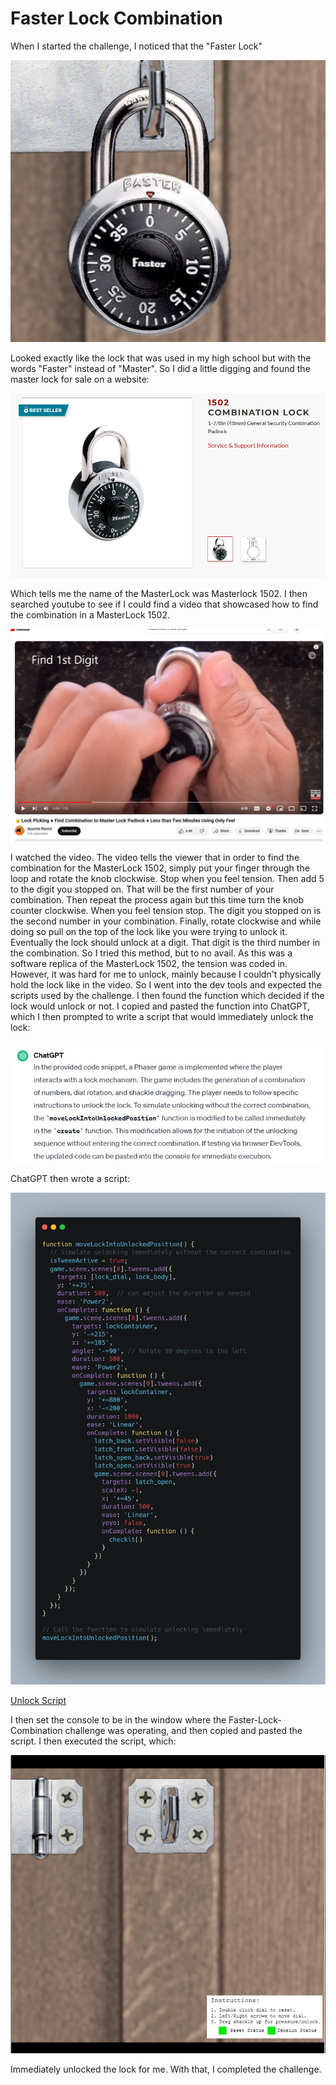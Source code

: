 # Faster Lock Combination
When I started the challenge, I noticed that the "Faster Lock"

![](../images/Faster-Lock-Combination-part-1.png)

Looked exactly like the lock that was used in my high school but with the words "Faster" instead of "Master". So I did a little digging and found the master lock for sale on a website:

![](../images/Faster-Lock-Combination-part-2.png)

Which tells me the name of the MasterLock was Masterlock 1502. I then searched youtube to see if I could find a video that showcased how to find the combination in a MasterLock 1502. 

![](../images/Faster-Lock-Combination-part-3.png)

I watched the video. The video tells the viewer that in order to find the combination for the MasterLock 1502, simply put your finger through the loop and rotate the knob clockwise. Stop when you feel tension. Then add 5 to the digit you stopped on. That will be the first number of your combination. Then repeat the process again but this time turn the knob counter clockwise. When you feel tension stop. The digit you stopped on is the second number in your combination. Finally, rotate clockwise and while doing so pull on the top of the lock like you were trying to unlock it. Eventually the lock should unlock at a digit. That digit is the third number in the combination. So I tried this method, but to no avail. As this was a software replica of the MasterLock 1502, the tension was coded in. However, it was hard for me to unlock, mainly because I couldn't physically hold the lock like in the video. So I went into the dev tools and expected the scripts used by the challenge. I then found the function which decided if the lock would unlock or not. I copied and pasted the function into ChatGPT, which I then prompted to write a script that would immediately unlock the lock:

![](../images/Faster-Lock-Combination-GPT.jpg)

ChatGPT then wrote a script:

![](../images/Faster-Lock-Combination-part-5.png)

[Unlock Script](../scripts/faster-lock.js)

I then set the console to be in the window where the Faster-Lock-Combination challenge was operating, and then copied and pasted the script. I then executed the script, which:

![](../images/Faster-Lock-Combination-part-6.png)

Immediately unlocked the lock for me. With that, I completed the challenge.


